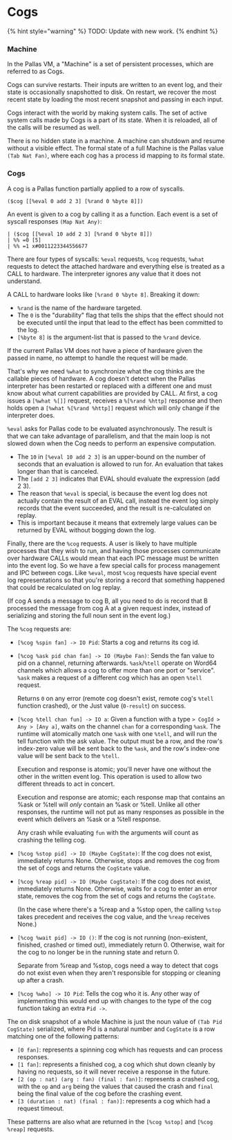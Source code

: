 # Cogs

{% hint style="warning" %}
TODO: Update with new work.
{% endhint %}

### Machine

In the Pallas VM, a "Machine" is a set of persistent processes, which are referred to as Cogs.

Cogs can survive restarts. Their inputs are written to an event log, and their state is occasionally snapshotted to disk. On restart, we recover the most recent state by loading the most recent snapshot and passing in each input.

Cogs interact with the world by making system calls. The set of active system calls made by Cogs is a part of its state. When it is reloaded, all of the calls will be resumed as well.

There is no hidden state in a machine. A machine can shutdown and resume without a visible effect. The formal state of a full Machine is the Pallas value `(Tab Nat Fan)`, where each cog has a process id mapping to its formal state.

### Cogs

A cog is a Pallas function partially applied to a row of syscalls.

```
($cog [[%eval 0 add 2 3] [%rand 0 %byte 8]])
```

An event is given to a cog by calling it as a function. Each event is a set of syscall responses `(Map Nat Any)`:

```
| ($cog [[%eval 10 add 2 3] [%rand 0 %byte 8]])
| %% =0 [5]
| %% =1 x#0011223344556677
```

There are four types of syscalls: `%eval` requests, `%cog` requests, `%what` requests to detect the attached hardware and everything else is treated as a CALL to hardware. The interpreter ignores any value that it does not understand.

A CALL to hardware looks like `[%rand 0 %byte 8]`. Breaking it down:

* `%rand` is the name of the hardware targeted.
* The `0` is the "durability" flag that tells the ships that the effect should not be executed until the input that lead to the effect has been committed to the log.
* `[%byte 8]` is the argument-list that is passed to the `%rand` device.

If the current Pallas VM does not have a piece of hardware given the passed in name, no attempt to handle the request will be made.

That's why we need `%what` to synchronize what the cog thinks are the callable pieces of hardware. A cog doesn't detect when the Pallas interpreter has been restarted or replaced with a different one and must know about what current capabilities are provided by CALL. At first, a cog issues a `[%what %[]]` request, receives a `%[%rand %http]` response and then holds open a `[%what %[%rand %http]]` request which will only change if the interpreter does.

`%eval` asks for Pallas code to be evaluated asynchronously. The result is that we can take advantage of parallelism, and that the main loop is not slowed down when the Cog needs to perform an expensive computation.

* The `10` in `[%eval 10 add 2 3]` is an upper-bound on the number of seconds that an evaluation is allowed to run for. An evaluation that takes longer than that is canceled.
* The `[add 2 3]` indicates that EVAL should evaluate the expression (add 2 3).
* The reason that `%eval` is special, is because the event log does not actually contain the result of an EVAL call, instead the event log simply records that the event succeeded, and the result is re-calculated on replay.
* This is important because it means that extremely large values can be returned by EVAL without bogging down the log.

Finally, there are the `%cog` requests. A user is likely to have multiple processes that they wish to run, and having those processes communicate over hardware CALLs would mean that each IPC message must be written into the event log. So we have a few special calls for process management and IPC between cogs. Like `%eval`, most `%cog` requests have special event log representations so that you're storing a record that something happened that could be recalculated on log replay.

(If cog A sends a message to cog B, all you need to do is record that B processed the message from cog A at a given request index, instead of serializing and storing the full noun sent in the event log.)

The `%cog` requests are:

* `[%cog %spin fan] -> IO Pid`: Starts a cog and returns its cog id.
*   `[%cog %ask pid chan fan] -> IO (Maybe Fan)`: Sends the fan value to pid on a channel, returning afterwards. `%ask`/`%tell` operate on Word64 channels which allows a cog to offer more than one port or "service". `%ask` makes a request of a different cog which has an open `%tell` request.

    Returns `0` on any error (remote cog doesn't exist, remote cog's `%tell` function crashed), or the Just value (`0-result`) on success.
*   `[%cog %tell chan fun] -> IO a`: Given a function with a type `> CogId > Any > [Any a]`, waits on the channel `chan` for a corresponding `%ask`. The runtime will atomically match one `%ask` with one `%tell`, and will run the tell function with the ask value. The output must be a row, and the row's index-zero value will be sent back to the `%ask`, and the row's index-one value will be sent back to the `%tell`.

    Execution and response is atomic; you'll never have one without the other in the written event log. This operation is used to allow two different threads to act in concert.

    Execution and response are atomic; each response map that contains an %ask or %tell will _only_ contain an %ask or %tell. Unlike all other responses, the runtime will not put as many responses as possible in the event which delivers an %ask or a %tell response.

    Any crash while evaluating `fun` with the arguments will count as crashing the telling cog.
* `[%cog %stop pid] -> IO (Maybe CogState)`: If the cog does not exist, immediately returns None. Otherwise, stops and removes the cog from the set of cogs and returns the `CogState` value.
*   `[%cog %reap pid] -> IO (Maybe CogState)`: If the cog does not exist, immediately returns None. Otherwise, waits for a cog to enter an error state, removes the cog from the set of cogs and returns the `CogState`.

    (In the case where there's a %reap and a %stop open, the calling `%stop` takes precedent and receives the cog value, and the `%reap` receives None.)
*   `[%cog %wait pid] -> IO ()`: If the cog is not running (non-existent, finished, crashed or timed out), immediately return 0. Otherwise, wait for the cog to no longer be in the running state and return 0.

    Separate from %reap and %stop, cogs need a way to detect that cogs do not exist even when they aren't responsible for stopping or cleaning up after a crash.
* `[%cog %who] -> IO Pid`: Tells the cog who it is. Any other way of implementing this would end up with changes to the type of the cog function taking an extra `Pid ->`.

The on disk snapshot of a whole Machine is just the noun value of `(Tab Pid CogState)` serialized, where Pid is a natural number and `CogState` is a row matching one of the following patterns:

* `[0 fan]`: represents a spinning cog which has requests and can process responses.
* `[1 fan]`: represents a finished cog, a cog which shut down cleanly by having no requests, so it will never receive a response in the future.
* `[2 (op : nat) (arg : fan) (final : fan)]`: represents a crashed cog, with the `op` and `arg` being the values that caused the crash and `final` being the final value of the cog before the crashing event.
* `[3 (duration : nat) (final : fan)]`: represents a cog which had a request timeout.

These patterns are also what are returned in the `[%cog %stop]` and `[%cog %reap]` requests.
